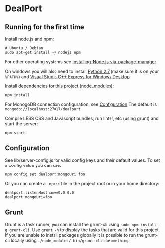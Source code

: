 DealPort
========

Running for the first time
--------------------------

Install node.js and npm:

    # Ubuntu / Debian
    sudo apt-get install -y nodejs npm
    
For other operating systems see [Installing-Node.js-via-package-manager](https://github.com/joyent/node/wiki/Installing-Node.js-via-package-manager)

On windows you will also need to install [Python 2.7](https://www.python.org/downloads/) (make sure it is on your `%PATH%`) and [Visual Studio C++ Express for Windows Desktop](http://www.microsoft.com/en-us/download/details.aspx?id=43733)

Install dependencies for this project (node_modules):

    npm install

For MonogoDB connection configuration, see [Configuration](#configuration)
The default is `mongodb://localhost:27017/dealport`

Compile LESS CSS and Javascript bundles, run linter, etc (using grunt) and start the server:

    npm start

Configuration
-------------
See lib/server-config.js for valid config keys and their default values. To set a config value you can use:

    npm config set dealport:mongoUri foo
    
Or you can create a `.npmrc` file in the project root or in your home directory:

    dealport:listenHostname=0.0.0.0
    dealport:mongoUri=foo

Grunt
-----
Grunt is a task runner, you can install the grunt-cli using `sudo npm install -g grunt-cli`. Use `grunt -h` to display the tasks that are valid for this project.
If you are unable to install packages globally it is possible to run the grunt-cli locally using `./node_modules/.bin/grunt-cli dosomething`
